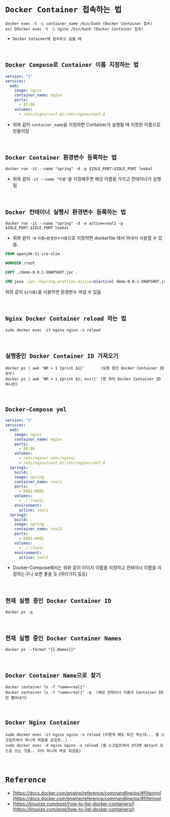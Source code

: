 # `Docker Container 접속하는 법`

```
docker exec -t -i container_name /bin/bash (Docker Container 접속)
ex) Ddocker exec -t -i nginx /bin/bash (Docker Container 접속)
```

- `Docker Cotainer에 접속하고 싶을 때`

<br>

## `Docker Compose로 Container 이름 지정하는 법`

```yaml
version: "3"
services:
  web:
    image: nginx
    container_name: nginx
    ports:
      - 81:80
    volumes:
      - /etc/nignx/conf.d/:/etc/nginx/conf.d
```

- 위와 같이 `container_name`을 지정하면 Container가 실행될 때 지정한 이름으로 만들어짐

<br>

## `Docker Container 환경변수 등록하는 법`

```
docker run -it --name "spring" -d -p $IDLE_PORT:$IDLE_PORT leebal
```

- 위와 같이 `-it --name "이름"`을 지정해주면 해당 이름을 가지고 컨테이너가 실행됨

<br>

## `Docker 컨테이너 실행시 환경변수 등록하는 법`

```
docker run -it --name "spring" -d -e active=real1 -p $IDLE_PORT:$IDLE_PORT leebal
```

- 위와 같이 -e `이름=환경변수이름`으로 지정하면 dockerfile 에서 꺼내서 사용할 수 있음.

```dockerfile
FROM openjdk:11-jre-slim

WORKDIR /root

COPY ./demo-0.0.1-SNAPSHOT.jar .

CMD java -jar -Dspring.profiles.active=${active} demo-0.0.1-SNAPSHOT.jar
```

위와 같이 `${이름}`을 사용하면 환경변수 꺼낼 수 있음

<br>

## `Nginx Docker Container reload 하는 법`

```
sudo docker exec -it nginx nginx -s reload
```

<br>

## `실행중인 Docker Container ID 가져오기`

```
docker ps | awk 'NR > 1 {print $1}'       (실행 중인 Docker Container ID 모두)
docker ps | awk 'NR > 1 {print $1; exit}' (맨 위의 Docker Container ID 하나만)
```

<br>

## `Docker-Compose yml`

```yaml
version: "3"
services:
  web:
    image: nginx
    container_name: nginx
    ports:
      - 80:80
    volumes:
      - /etc/nginx/:/etc/nginx/
      - /etc/nginx/conf.d/:/etc/nginx/conf.d
  spring1:
    build: .
    image: spring
    container_name: real1
    ports:
      - 8081:8081
    volumes:
      - ./:/root/
    environment:
      active: real1
  spring2:
    build: .
    image: spring
    container_name: real2
    ports:
      - 8082:8082
    volumes:
      - ./:/root/
    environment:
      active: real2
```

- Docker-Compose에서는 위와 같이 이미지 이름을 지정하고 컨테이너 이름을 지정하는구나 보면 좋을 듯 (여러가지 등등)

<br>

## `현재 실행 중인 Docker Container ID`

```
docker ps -q
```

<br>

## `현재 실행 중인 Docker Container Names`

```
docker ps --format "{{.Names}}"
```

<br>

## `Docker Container Name으로 찾기`

```
docker container ls -f "name=real1" 
docker container ls -f "name=real1" -q  (해당 컨테이너 이름의 Container ID만 뽑아내기)
```

<br>

## `Docker Nginx Container`

```
sudo docker exec -it nginx nginx -s reload (이렇게 해도 되긴 하는데... 셸 스크립트에서 하니까 며칠을 삽질한..)
sudo docker exec -d nginx nginx -s reload (셸 스크립트에서 쓴다면 detach 모드로 쓰는 것을.. 이리 하니까 바로 되었음)
```

<br>

# `Reference`

- [https://docs.docker.com/engine/reference/commandline/ps/#filtering](https://docs.docker.com/engine/reference/commandline/ps/#filtering)
- [https://linuxize.com/post/how-to-list-docker-containers/](https://linuxize.com/post/how-to-list-docker-containers/)